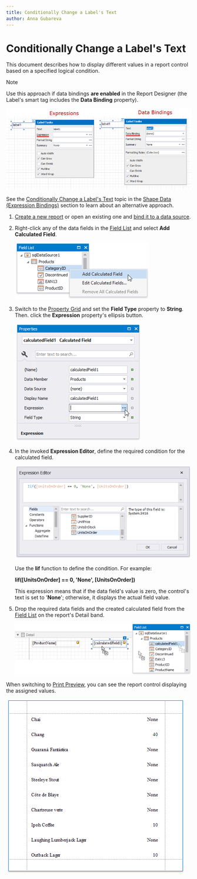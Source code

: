 ```yaml
---
title: Conditionally Change a Label's Text
author: Anna Gubareva
---
```

# Conditionally Change a Label's Text

This document describes how to display different values in a report control based on a specified logical condition.

> [!NOTE]
> Use this approach if data bindings **are enabled** in the Report Designer (the Label's smart tag includes the **Data Binding** property).
>
> ![](../../../../../images/eurd-label-expression-binding-modes.png)
>
> See the [Conditionally Change a Label's Text](../shape-data-expression-bindings/conditionally-change-a-label-text.md) topic in the [Shape Data (Expression Bindings)](../shape-data-expression-bindings.md) section to learn about an alternative approach.

1. [Create a new report](../../add-new-reports.md) or open an existing one and [bind it to a data source](../../bind-to-data.md).

2. Right-click any of the data fields in the [Field List](../../report-designer-tools/ui-panels/field-list.md) and select **Add Calculated Field**.

    ![](../../../../../images/eurd-win-shaping-add-calculated-field.png)

3. Switch to the [Property Grid](../../report-designer-tools/ui-panels/property-grid.md) and set the **Field Type** property to **String**. Then. click the  **Expression** property's ellipsis button.

    ![](../../../../../images/eurd-win-shaping-calculated-field-expression-property.png)

4. In the invoked **Expression Editor**, define the required condition for the calculated field.

    ![](../../../../../images/eurd-win-shaping-calculated-field-expression-for-custom-text.png)

	Use the **Iif** function to define the condition. For example:
    
    **Iif([UnitsOnOrder] == 0, 'None', [UnitsOnOrder])**
	
	This expression means that if the data field's value is zero, the control's text is set to '**None**'; otherwise, it displays the actual field value.

5. Drop the required data fields and the created calculated field from the [Field List](../../report-designer-tools/ui-panels/field-list.md) on the report's Detail band.
	
	![](../../../../../images/eurd-win-shaping-layout-for-custom-text.png) 

When switching to [Print Preview](../../preview-print-and-export-reports.md), you can see the report control displaying the assigned values.

![](../../../../../images/eurd-win-shaping-label-custom-text-result.png)